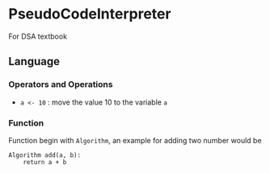 # PseudoCodeInterpreter

For DSA textbook

## Language

### Operators and Operations

- `a <- 10` : move the value 10 to the variable `a`

### Function

Function begin with `Algorithm`, an example for adding two number would be

```pseudo
Algorithm add(a, b):
    return a + b
```